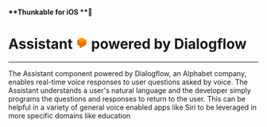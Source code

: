 #### **Thunkable for iOS **

# Assistant ![](/assets/dialogflow-assistant-ios-icon.png) powered by Dialogflow

---

The Assistant component powered by Dialogflow, an Alphabet company, enables real-time voice responses to user questions asked by voice. The Assistant understands a user's natural language and the developer simply programs the questions and responses to return to the user. This can be helpful in a variety of general voice enabled apps like Siri to be leveraged in more specific domains like education

